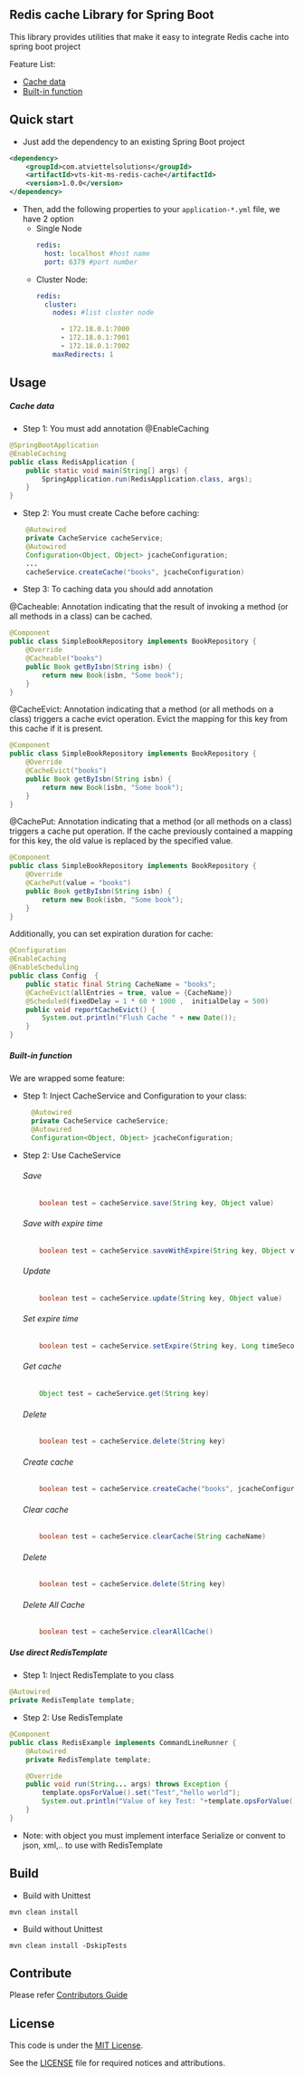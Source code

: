 Redis cache Library for Spring Boot
-------
This library provides utilities that make it easy to integrate Redis cache into spring boot project

Feature List:
* [Cache data](#Cache-data)
* [Built-in function](#Built-in-function) 

Quick start
-------
* Just add the dependency to an existing Spring Boot project
```xml
<dependency>
    <groupId>com.atviettelsolutions</groupId>
    <artifactId>vts-kit-ms-redis-cache</artifactId>
    <version>1.0.0</version>
</dependency>
```

* Then, add the following properties to your `application-*.yml` file, we have 2 option
  * Single Node
    ```yaml
    redis:
      host: localhost #host name
      port: 6379 #port number
    ```
  * Cluster Node:
    ```yaml
    redis:
      cluster:
        nodes: #list cluster node
    
          - 172.18.0.1:7000
          - 172.18.0.1:7001
          - 172.18.0.1:7002
        maxRedirects: 1 
    ```

Usage
-------
##### Cache data
* Step 1: You must add annotation @EnableCaching
```java
@SpringBootApplication
@EnableCaching
public class RedisApplication {
    public static void main(String[] args) {
        SpringApplication.run(RedisApplication.class, args);
    }
}
```
* Step 2: You must create Cache before caching:
```java
    @Autowired
    private CacheService cacheService;
    @Autowired
    Configuration<Object, Object> jcacheConfiguration;
    ...
    cacheService.createCache("books", jcacheConfiguration)
```
  
* Step 3: To caching data you should add annotation 


@Cacheable:
Annotation indicating that the result of invoking a method (or all methods in a class) can be cached.
```java
@Component
public class SimpleBookRepository implements BookRepository {
    @Override
    @Cacheable("books")
    public Book getByIsbn(String isbn) {
        return new Book(isbn, "Some book");
    }
}
```

@CacheEvict:
Annotation indicating that a method (or all methods on a class) triggers a cache evict operation.
Evict the mapping for this key from this cache if it is present.

```java
@Component
public class SimpleBookRepository implements BookRepository {
    @Override
    @CacheEvict("books")
    public Book getByIsbn(String isbn) {
        return new Book(isbn, "Some book");
    }
}
```
@CachePut:
Annotation indicating that a method (or all methods on a class) triggers a cache put operation.
If the cache previously contained a mapping for this key, the old value is replaced by the specified value.
```java
@Component
public class SimpleBookRepository implements BookRepository {
    @Override
    @CachePut(value = "books")
    public Book getByIsbn(String isbn) {
        return new Book(isbn, "Some book");
    }
}
```
Additionally, you can set expiration duration for cache:
```java
@Configuration
@EnableCaching
@EnableScheduling
public class Config  {
    public static final String CacheName = "books";
    @CacheEvict(allEntries = true, value = {CacheName})
    @Scheduled(fixedDelay = 1 * 60 * 1000 ,  initialDelay = 500)
    public void reportCacheEvict() {
        System.out.println("Flush Cache " + new Date());
    }
}

```
##### Built-in function
We are wrapped some feature:
* Step 1: Inject CacheService and Configuration to your class:
  ```java
    @Autowired
    private CacheService cacheService;
    @Autowired
    Configuration<Object, Object> jcacheConfiguration;
  ```
* Step 2: Use CacheService
  ###### Save
  ```java
      boolean test = cacheService.save(String key, Object value)
  ```
  ###### Save with expire time
    ```java
        boolean test = cacheService.saveWithExpire(String key, Object value)
    ```
  ###### Update
  ```java
      boolean test = cacheService.update(String key, Object value)
  ```
  ###### Set expire time
    ```java
        boolean test = cacheService.setExpire(String key, Long timeSecond)
    ```
  ###### Get cache
    ```java
        Object test = cacheService.get(String key)
    ```
  ###### Delete
  ```java
      boolean test = cacheService.delete(String key)
  ```
  ###### Create cache
  ```java
      boolean test = cacheService.createCache("books", jcacheConfiguration)
  ```
  ###### Clear cache
  ```java
      boolean test = cacheService.clearCache(String cacheName)
  ```
  ###### Delete
  ```java
      boolean test = cacheService.delete(String key)
  ```
  ###### Delete All Cache
  ```java
      boolean test = cacheService.clearAllCache()
  ```

##### Use direct RedisTemplate
* Step 1: Inject RedisTemplate to you class
```java
@Autowired
private RedisTemplate template;
```
* Step 2: Use RedisTemplate
```java
@Component
public class RedisExample implements CommandLineRunner {
    @Autowired
    private RedisTemplate template;

    @Override
    public void run(String... args) throws Exception {
        template.opsForValue().set("Test","hello world");
        System.out.println("Value of key Test: "+template.opsForValue().get("Test"));
    }
}
```
- Note: with object you must implement interface Serialize or convent to json, xml,.. to use with RedisTemplate


Build
-------
* Build with Unittest
```shell script
mvn clean install
```

* Build without Unittest
```shell script
mvn clean install -DskipTests
```

Contribute
-------
Please refer [Contributors Guide](CONTRIBUTING.md)

License
-------
This code is under the [MIT License](https://opensource.org/licenses/MIT).

See the [LICENSE](LICENSE) file for required notices and attributions.
